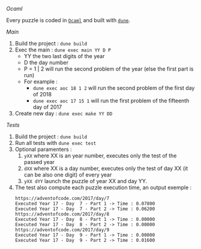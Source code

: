 _Ocaml_

Every puzzle is coded in [`Ocaml`](https://v2.ocaml.org/manual/) and built with [`dune`](https://dune.readthedocs.io/en/latest/).

_Main_

1. Build the project : `dune build`
2. Exec the main : `dune exec main YY D P` 
   - YY the two last digits of the year
   - D the day number
   - P = 1 | 2 will run the second problem of the year (else the first part is run)
   - For example : 
     - `dune exec aoc 18 1 2` will run the second problem of the first day of 2018
     - `dune exec aoc 17 15 1` will run the first problem of the fifteenth day of 2017
3. Create new day : `dune exec make YY DD`

_Tests_
1. Build the project : `dune build`
2. Run all tests with `dune exec test`
3. Optional paramenters :
   1. `yXX` where XX is an year number, executes only the test of the passed year
   2. `dXX` where XX is a day number, executes only the test of day XX (it can be also one digit) of every year
   3. `yXX dYY` launch the puzzle of year XX and day YY.
4. The test also compute each puzzle execution time, an output exemple : 
    ``` 
    https://adventofcode.com/2017/day/7 
    Executed Year 17 - Day  7 - Part 1 -> Time : 0.07800
    Executed Year 17 - Day  7 - Part 2 -> Time : 0.06200
    https://adventofcode.com/2017/day/8
    Executed Year 17 - Day  8 - Part 1 -> Time : 0.00000
    Executed Year 17 - Day  8 - Part 2 -> Time : 0.00000
    https://adventofcode.com/2017/day/9        
    Executed Year 17 - Day  9 - Part 1 -> Time : 0.00000
    Executed Year 17 - Day  9 - Part 2 -> Time : 0.01600 
    ```
